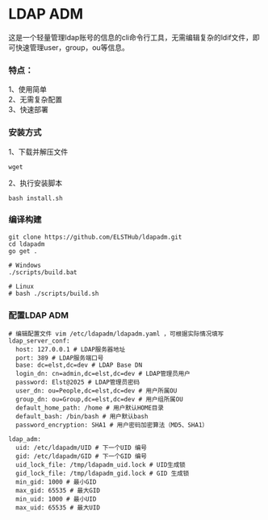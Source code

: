 # LDAP ADM

这是一个轻量管理ldap账号的信息的cli命令行工具，无需编辑复杂的ldif文件，即可快速管理user，group，ou等信息。

### 特点：
1、使用简单  
2、无需复杂配置  
3、快速部署  

### 安装方式
1、下载并解压文件  
```shell
wget 
```
2、执行安装脚本
```shell
bash install.sh
```

### 编译构建
```shell
git clone https://github.com/ELSTHub/ldapadm.git
cd ldapadm
go get .

# Windows
./scripts/build.bat

# Linux 
# bash ./scripts/build.sh
```

### 配置LDAP ADM
```shell
# 编辑配置文件 vim /etc/ldapadm/ldapadm.yaml ，可根据实际情况填写
ldap_server_conf:
  host: 127.0.0.1 # LDAP服务器地址
  port: 389 # LDAP服务端口号
  base: dc=elst,dc=dev # LDAP Base DN
  login_dn: cn=admin,dc=elst,dc=dev # LDAP管理员用户
  password: Elst@2025 # LDAP管理员密码
  user_dn: ou=People,dc=elst,dc=dev # 用户所属OU
  group_dn: ou=Group,dc=elst,dc=dev # 用户组所属OU
  default_home_path: /home # 用户默认HOME目录
  default_bash: /bin/bash # 用户默认bash
  password_encryption: SHA1 # 用户密码加密算法（MD5、SHA1）

ldap_adm:
  uid: /etc/ldapadm/UID # 下一个UID 编号
  gid: /etc/ldapadm/GID # 下一个GID 编号
  uid_lock_file: /tmp/ldapadm_uid.lock # UID生成锁
  gid_lock_file: /tmp/ldapadm_gid.lock # GID 生成锁
  min_gid: 1000 # 最小GID
  max_gid: 65535 # 最大GID
  min_uid: 1000 # 最小UID
  max_uid: 65535 # 最大UID
```
